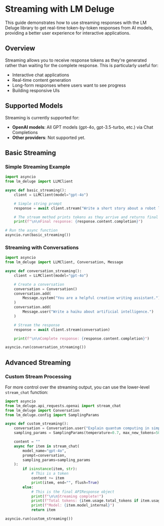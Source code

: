 # Streaming with LM Deluge

This guide demonstrates how to use streaming responses with the LM Deluge library to get real-time token-by-token responses from AI models, providing a better user experience for interactive applications.

## Overview

Streaming allows you to receive response tokens as they're generated rather than waiting for the complete response. This is particularly useful for:
- Interactive chat applications
- Real-time content generation
- Long-form responses where users want to see progress
- Building responsive UIs

## Supported Models

Streaming is currently supported for:
- **OpenAI models**: All GPT models (gpt-4o, gpt-3.5-turbo, etc.) via Chat Completions
- **Other providers**: Not supported yet.

## Basic Streaming

### Simple Streaming Example

```python
import asyncio
from lm_deluge import LLMClient

async def basic_streaming():
    client = LLMClient(model="gpt-4o")

    # Simple string prompt
    response = await client.stream("Write a short story about a robot learning to paint.")

    # The stream method prints tokens as they arrive and returns final response
    print(f"\n\nFinal response: {response.content.completion}")

# Run the async function
asyncio.run(basic_streaming())
```

### Streaming with Conversations

```python
import asyncio
from lm_deluge import LLMClient, Conversation, Message

async def conversation_streaming():
    client = LLMClient(model="gpt-4o")

    # Create a conversation
    conversation = Conversation()
    conversation.add(
        Message.system("You are a helpful creative writing assistant.")
    )
    conversation.add(
        Message.user("Write a haiku about artificial intelligence.")
    )

    # Stream the response
    response = await client.stream(conversation)

    print(f"\n\nComplete response: {response.content.completion}")

asyncio.run(conversation_streaming())
```

## Advanced Streaming

### Custom Stream Processing

For more control over the streaming output, you can use the lower-level `stream_chat` function:

```python
import asyncio
from lm_deluge.api_requests.openai import stream_chat
from lm_deluge import Conversation
from lm_deluge.config import SamplingParams

async def custom_streaming():
    conversation = Conversation.user("Explain quantum computing in simple terms.")
    sampling_params = SamplingParams(temperature=0.7, max_new_tokens=500)

    content = ""
    async for item in stream_chat(
        model_name="gpt-4o",
        prompt=conversation,
        sampling_params=sampling_params
    ):
        if isinstance(item, str):
            # This is a token
            content += item
            print(item, end="", flush=True)
        else:
            # This is the final APIResponse object
            print(f"\n\nStreaming complete!")
            print(f"Total tokens: {item.usage.total_tokens if item.usage else 'Unknown'}")
            print(f"Model: {item.model_internal}")
            return item

asyncio.run(custom_streaming())
```
